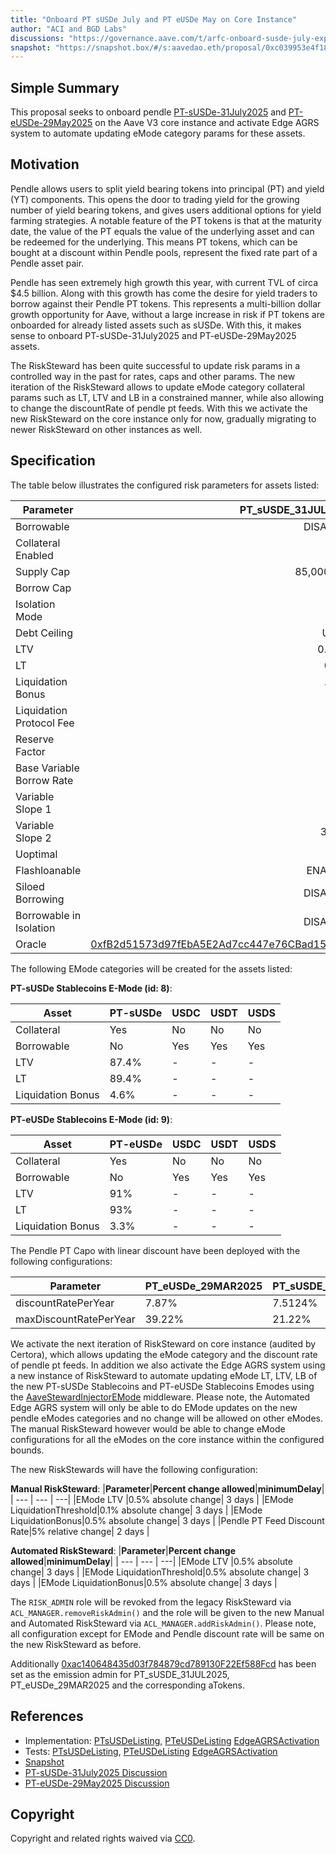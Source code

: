 ```yaml
---
title: "Onboard PT sUSDe July and PT eUSDe May on Core Instance"
author: "ACI and BGD Labs"
discussions: "https://governance.aave.com/t/arfc-onboard-susde-july-expiry-pt-tokens-on-aave-v3-core-instance/21878"
snapshot: "https://snapshot.box/#/s:aavedao.eth/proposal/0xc039953e4f18804bb017876d27621da1ab3e4de53acd3b32d0f1fe94d4bbb6a0"
---
```


## Simple Summary

This proposal seeks to onboard pendle [PT-sUSDe-31July2025](https://etherscan.io/address/0x3b3fB9C57858EF816833dC91565EFcd85D96f634) and [PT-eUSDe-29May2025](https://etherscan.io/address/0x50D2C7992b802Eef16c04FeADAB310f31866a545) on the Aave V3 core instance and activate Edge AGRS system to automate updating eMode category params for these assets.

## Motivation

Pendle allows users to split yield bearing tokens into principal (PT) and yield (YT) components. This opens the door to trading yield for the growing number of yield bearing tokens, and gives users additional options for yield farming strategies. A notable feature of the PT tokens is that at the maturity date, the value of the PT equals the value of the underlying asset and can be redeemed for the underlying. This means PT tokens, which can be bought at a discount within Pendle pools, represent the fixed rate part of a Pendle asset pair.

Pendle has seen extremely high growth this year, with current TVL of circa $4.5 billion. Along with this growth has come the desire for yield traders to borrow against their Pendle PT tokens. This represents a multi-billion dollar growth opportunity for Aave, without a large increase in risk if PT tokens are onboarded for already listed assets such as sUSDe. With this, it makes sense to onboard PT-sUSDe-31July2025 and PT-eUSDe-29May2025 assets.

The RiskSteward has been quite successful to update risk params in a controlled way in the past for rates, caps and other params. The new iteration of the RiskSteward allows to update eMode category collateral params such as LT, LTV and LB in a constrained manner, while also allowing to change the discountRate of pendle pt feeds. With this we activate the new RiskSteward on the core instance only for now, gradually migrating to newer RiskSteward on other instances as well.

## Specification

The table below illustrates the configured risk parameters for assets listed:

| Parameter                 |                                                                                                    PT_sUSDE_31JUL2025 |                                                                                                    PT_eUSDe_29MAR2025 |
| ------------------------- | --------------------------------------------------------------------------------------------------------------------: | --------------------------------------------------------------------------------------------------------------------: |
| Borrowable                |                                                                                                              DISABLED |                                                                                                              DISABLED |
| Collateral Enabled        |                                                                                                                  true |                                                                                                                  true |
| Supply Cap                |                                                                                                            85,000,000 |                                                                                                           150,000,000 |
| Borrow Cap                |                                                                                                                     1 |                                                                                                                     1 |
| Isolation Mode            |                                                                                                                 false |                                                                                                                 false |
| Debt Ceiling              |                                                                                                                 USD 0 |                                                                                                                 USD 0 |
| LTV                       |                                                                                                                0.05 % |                                                                                                                0.05 % |
| LT                        |                                                                                                                 0.1 % |                                                                                                                 0.1 % |
| Liquidation Bonus         |                                                                                                                 7.5 % |                                                                                                                 7.5 % |
| Liquidation Protocol Fee  |                                                                                                                  10 % |                                                                                                                  10 % |
| Reserve Factor            |                                                                                                                  20 % |                                                                                                                  20 % |
| Base Variable Borrow Rate |                                                                                                                   0 % |                                                                                                                   0 % |
| Variable Slope 1          |                                                                                                                   7 % |                                                                                                                   7 % |
| Variable Slope 2          |                                                                                                                 300 % |                                                                                                                 300 % |
| Uoptimal                  |                                                                                                                  45 % |                                                                                                                  45 % |
| Flashloanable             |                                                                                                               ENABLED |                                                                                                               ENABLED |
| Siloed Borrowing          |                                                                                                              DISABLED |                                                                                                              DISABLED |
| Borrowable in Isolation   |                                                                                                              DISABLED |                                                                                                              DISABLED |
| Oracle                    | [0xfB2d51573d97fEbA5E2Ad7cc447e76CBad153878](https://etherscan.io/address/0xfB2d51573d97fEbA5E2Ad7cc447e76CBad153878) | [0x5292AB3292D076271f853Ed8e05e61cc02F0A2C6](https://etherscan.io/address/0x5292AB3292D076271f853Ed8e05e61cc02F0A2C6) |

The following EMode categories will be created for the assets listed:

**PT-sUSDe Stablecoins E-Mode (id: 8)**:

| Asset             | PT-sUSDe | USDC | USDT | USDS |
| ----------------- | -------- | ---- | ---- | ---- |
| Collateral        | Yes      | No   | No   | No   |
| Borrowable        | No       | Yes  | Yes  | Yes  |
| LTV               | 87.4%    | -    | -    | -    |
| LT                | 89.4%    | -    | -    | -    |
| Liquidation Bonus | 4.6%     | -    | -    | -    |

**PT-eUSDe Stablecoins E-Mode (id: 9)**:

| Asset             | PT-eUSDe | USDC | USDT | USDS |
| ----------------- | -------- | ---- | ---- | ---- |
| Collateral        | Yes      | No   | No   | No   |
| Borrowable        | No       | Yes  | Yes  | Yes  |
| LTV               | 91%      | -    | -    | -    |
| LT                | 93%      | -    | -    | -    |
| Liquidation Bonus | 3.3%     | -    | -    | -    |

The Pendle PT Capo with linear discount have been deployed with the following configurations:

| **Parameter**          | **PT_eUSDe_29MAR2025** | **PT_sUSDE_31JUL2025** |
| ---------------------- | ---------------------- | ---------------------- |
| discountRatePerYear    | 7.87%                  | 7.5124%                |
| maxDiscountRatePerYear | 39.22%                 | 21.22%                 |

We activate the next iteration of RiskSteward on core instance (audited by Certora), which allows updating the eMode category and the discount rate of pendle pt feeds. In addition we also activate the Edge AGRS system using a new instance of RiskSteward to automate updating eMode LT, LTV, LB of the new PT-sUSDe Stablecoins and PT-eUSDe Stablecoins Emodes using the [AaveStewardInjectorEMode](https://etherscan.io/address/0x83ab600cE8a61b43e1757b89C0589928f765c1C4) middleware.
Please note, the Automated Edge AGRS system will only be able to do EMode updates on the new pendle eModes categories and no change will be allowed on other eModes. The manual RiskSteward however would be able to change eMode configurations for all the eModes on the core instance within the configured bounds.

The new RiskStewards will have the following configuration:

**Manual RiskSteward**:
|**Parameter**|**Percent change allowed**|**minimumDelay**|
| --- | --- | ---|
|EMode LTV |0.5% absolute change| 3 days |
|EMode LiquidationThreshold|0.1% absolute change| 3 days |
|EMode LiquidationBonus|0.5% absolute change| 3 days |
|Pendle PT Feed Discount Rate|5% relative change| 2 days |

**Automated RiskSteward**:
|**Parameter**|**Percent change allowed**|**minimumDelay**|
| --- | --- | ---|
|EMode LTV |0.5% absolute change| 3 days |
|EMode LiquidationThreshold|0.5% absolute change| 3 days |
|EMode LiquidationBonus|0.5% absolute change| 3 days |

The `RISK_ADMIN` role will be revoked from the legacy RiskSteward via `ACL_MANAGER.removeRiskAdmin()` and the role will be given to the new Manual and Automated RiskSteward via `ACL_MANAGER.addRiskAdmin()`. Please note, all configuration except for EMode and Pendle discount rate will be same on the new RiskSteward as before.

Additionally [0xac140648435d03f784879cd789130F22Ef588Fcd](https://etherscan.io/address/0xac140648435d03f784879cd789130F22Ef588Fcd) has been set as the emission admin for PT_sUSDE_31JUL2025, PT_eUSDe_29MAR2025 and the corresponding aTokens.

## References

- Implementation: [PTsUSDeListing](https://github.com/bgd-labs/aave-proposals-v3/blob/main/src/20250423_AaveV3Ethereum_OnboardPTSUSDeJulyAndPTEUSDeMayOnCoreInstance/AaveV3Ethereum_OnboardPTSUSDeJulyOnCoreInstance_20250423.sol), [PTeUSDeListing](https://github.com/bgd-labs/aave-proposals-v3/blob/main/src/20250423_AaveV3Ethereum_OnboardPTSUSDeJulyAndPTEUSDeMayOnCoreInstance/AaveV3Ethereum_OnboardPTEUSDeMayOnCoreInstance_20250423.sol)
  [EdgeAGRSActivation](https://github.com/bgd-labs/aave-proposals-v3/blob/main/src/20250423_AaveV3Ethereum_OnboardPTSUSDeJulyAndPTEUSDeMayOnCoreInstance/AaveV3Ethereum_ActivateAGRS_20250423.sol)
- Tests: [PTsUSDeListing](https://github.com/bgd-labs/aave-proposals-v3/blob/main/src/20250423_AaveV3Ethereum_OnboardPTSUSDeJulyAndPTEUSDeMayOnCoreInstance/AaveV3Ethereum_OnboardPTSUSDeJulyOnCoreInstance_20250423.t.sol), [PTeUSDeListing](https://github.com/bgd-labs/aave-proposals-v3/blob/main/src/20250423_AaveV3Ethereum_OnboardPTSUSDeJulyAndPTEUSDeMayOnCoreInstance/AaveV3Ethereum_OnboardPTEUSDeMayOnCoreInstance_20250423.t.sol)
  [EdgeAGRSActivation](https://github.com/bgd-labs/aave-proposals-v3/blob/main/src/20250423_AaveV3Ethereum_OnboardPTSUSDeJulyAndPTEUSDeMayOnCoreInstance/AaveV3Ethereum_ActivateAGRS_20250423.t.sol)
- [Snapshot](https://snapshot.box/#/s:aavedao.eth/proposal/0xc039953e4f18804bb017876d27621da1ab3e4de53acd3b32d0f1fe94d4bbb6a0)
- [PT-sUSDe-31July2025 Discussion](https://governance.aave.com/t/arfc-onboard-susde-july-expiry-pt-tokens-on-aave-v3-core-instance/21878)
- [PT-eUSDe-29May2025 Discussion](https://governance.aave.com/t/arfc-onboard-eusde-pt-tokens-to-aave-v3-core-instance/21767)

## Copyright

Copyright and related rights waived via [CC0](https://creativecommons.org/publicdomain/zero/1.0/).
